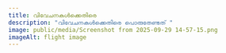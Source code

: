 ```yaml
---
title: വിവേചനകൾക്കെതിരെ
description: "വിവേചനകൾക്കെതിരെ പൊരുതേണ്ടത് "
image: public/media/Screenshot from 2025-09-29 14-57-15.png
imageAlt: flight image
---
```

